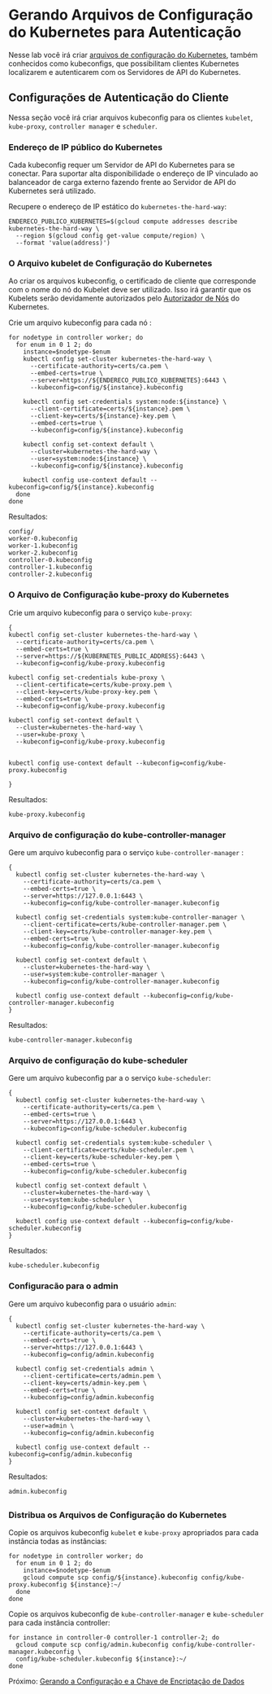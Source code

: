 # Gerando Arquivos de Configuração do Kubernetes para Autenticação

Nesse lab você irá criar [arquivos de configuração do Kubernetes](https://kubernetes.io/docs/concepts/configuration/organize-cluster-access-kubeconfig/), também conhecidos como kubeconfigs, que possibilitam clientes Kubernetes localizarem e autenticarem com os Servidores de API do Kubernetes.

## Configurações de Autenticação do Cliente

Nessa seção você irá criar arquivos kubeconfig para os clientes `kubelet`, `kube-proxy`, `controller manager` e `scheduler`.


### Endereço de IP público do Kubernetes

Cada kubeconfig requer um Servidor de API do Kubernetes para se conectar. Para suportar alta disponibilidade o endereço de IP vinculado ao balanceador de carga externo fazendo frente ao Servidor de API do Kubernetes será utilizado.

Recupere o endereço de IP estático do `kubernetes-the-hard-way`:

```
ENDERECO_PUBLICO_KUBERNETES=$(gcloud compute addresses describe kubernetes-the-hard-way \
  --region $(gcloud config get-value compute/region) \
  --format 'value(address)')
```

### O Arquivo kubelet de Configuração do Kubernetes

Ao criar os arquivos kubeconfig, o certificado de cliente que corresponde com o nome do nó do Kubelet deve ser utilizado. Isso irá garantir que os Kubelets serão devidamente autorizados pelo [Autorizador de Nós](https://kubernetes.io/docs/admin/authorization/node/) do Kubernetes.

Crie um arquivo kubeconfig para cada nó :

```
for nodetype in controller worker; do
  for enum in 0 1 2; do
    instance=$nodetype-$enum
    kubectl config set-cluster kubernetes-the-hard-way \
      --certificate-authority=certs/ca.pem \
      --embed-certs=true \
      --server=https://${ENDERECO_PUBLICO_KUBERNETES}:6443 \
      --kubeconfig=config/${instance}.kubeconfig

    kubectl config set-credentials system:node:${instance} \
      --client-certificate=certs/${instance}.pem \
      --client-key=certs/${instance}-key.pem \
      --embed-certs=true \
      --kubeconfig=config/${instance}.kubeconfig

    kubectl config set-context default \
      --cluster=kubernetes-the-hard-way \
      --user=system:node:${instance} \
      --kubeconfig=config/${instance}.kubeconfig

    kubectl config use-context default --kubeconfig=config/${instance}.kubeconfig
  done
done
```

Resultados:

```
config/
worker-0.kubeconfig
worker-1.kubeconfig
worker-2.kubeconfig
controller-0.kubeconfig
controller-1.kubeconfig
controller-2.kubeconfig
```

### O Arquivo de Configuração kube-proxy do Kubernetes

Crie um arquivo kubeconfig para o serviço `kube-proxy`:

```
{
kubectl config set-cluster kubernetes-the-hard-way \
  --certificate-authority=certs/ca.pem \
  --embed-certs=true \
  --server=https://${KUBERNETES_PUBLIC_ADDRESS}:6443 \
  --kubeconfig=config/kube-proxy.kubeconfig

kubectl config set-credentials kube-proxy \
  --client-certificate=certs/kube-proxy.pem \
  --client-key=certs/kube-proxy-key.pem \
  --embed-certs=true \
  --kubeconfig=config/kube-proxy.kubeconfig

kubectl config set-context default \
  --cluster=kubernetes-the-hard-way \
  --user=kube-proxy \
  --kubeconfig=config/kube-proxy.kubeconfig


kubectl config use-context default --kubeconfig=config/kube-proxy.kubeconfig

}
```

Resultados:

```
kube-proxy.kubeconfig
```

### Arquivo de configuração do kube-controller-manager

Gere um arquivo kubeconfig para o serviço `kube-controller-manager` :

```
{
  kubectl config set-cluster kubernetes-the-hard-way \
    --certificate-authority=certs/ca.pem \
    --embed-certs=true \
    --server=https://127.0.0.1:6443 \
    --kubeconfig=config/kube-controller-manager.kubeconfig

  kubectl config set-credentials system:kube-controller-manager \
    --client-certificate=certs/kube-controller-manager.pem \
    --client-key=certs/kube-controller-manager-key.pem \
    --embed-certs=true \
    --kubeconfig=config/kube-controller-manager.kubeconfig

  kubectl config set-context default \
    --cluster=kubernetes-the-hard-way \
    --user=system:kube-controller-manager \
    --kubeconfig=config/kube-controller-manager.kubeconfig

  kubectl config use-context default --kubeconfig=config/kube-controller-manager.kubeconfig
}
```

Resultados:

```
kube-controller-manager.kubeconfig
```


### Arquivo de configuração do kube-scheduler

Gere um arquivo kubeconfig par a o serviço `kube-scheduler`:

```
{
  kubectl config set-cluster kubernetes-the-hard-way \
    --certificate-authority=certs/ca.pem \
    --embed-certs=true \
    --server=https://127.0.0.1:6443 \
    --kubeconfig=config/kube-scheduler.kubeconfig

  kubectl config set-credentials system:kube-scheduler \
    --client-certificate=certs/kube-scheduler.pem \
    --client-key=certs/kube-scheduler-key.pem \
    --embed-certs=true \
    --kubeconfig=config/kube-scheduler.kubeconfig

  kubectl config set-context default \
    --cluster=kubernetes-the-hard-way \
    --user=system:kube-scheduler \
    --kubeconfig=config/kube-scheduler.kubeconfig

  kubectl config use-context default --kubeconfig=config/kube-scheduler.kubeconfig
}

```

Resultados:

```
kube-scheduler.kubeconfig
```

### Configuracão para o admin

Gere um arquivo kubeconfig para o usuário `admin`:

```
{
  kubectl config set-cluster kubernetes-the-hard-way \
    --certificate-authority=certs/ca.pem \
    --embed-certs=true \
    --server=https://127.0.0.1:6443 \
    --kubeconfig=config/admin.kubeconfig

  kubectl config set-credentials admin \
    --client-certificate=certs/admin.pem \
    --client-key=certs/admin-key.pem \
    --embed-certs=true \
    --kubeconfig=config/admin.kubeconfig

  kubectl config set-context default \
    --cluster=kubernetes-the-hard-way \
    --user=admin \
    --kubeconfig=config/admin.kubeconfig

  kubectl config use-context default --kubeconfig=config/admin.kubeconfig
}
```

Resultados:

```
admin.kubeconfig
```


##

### Distribua os Arquivos de Configuração do Kubernetes

Copie os arquivos kubeconfig `kubelet` e `kube-proxy` apropriados para cada instância todas as instâncias:

```
for nodetype in controller worker; do
  for enum in 0 1 2; do
    instance=$nodetype-$enum
    gcloud compute scp config/${instance}.kubeconfig config/kube-proxy.kubeconfig ${instance}:~/
  done
done
```

Copie os  arquivos kubeconfig de `kube-controller-manager` e `kube-scheduler` para cada instância controller:

```
for instance in controller-0 controller-1 controller-2; do
  gcloud compute scp config/admin.kubeconfig config/kube-controller-manager.kubeconfig \
  config/kube-scheduler.kubeconfig ${instance}:~/
done
```

Próximo: [Gerando a Configuração e a Chave de Encriptação de Dados](06-chaves-encriptacao-dados.md)
